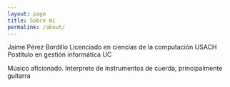 ```yaml
---
layout: page
title: Sobre mi
permalink: /about/
---
```


Jaime Pérez Bordillo
Licenciado en ciencias de la computación USACH
Postítulo en gestión informática UC

Músico aficionado. Interprete de instrumentos de cuerda, principalmente guitarra